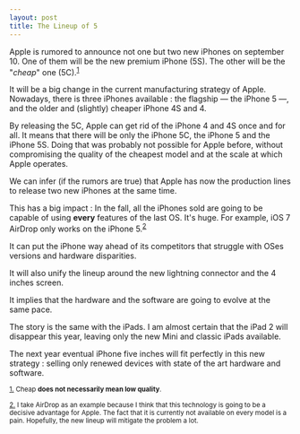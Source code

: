 ```yaml
---
layout: post
title: The Lineup of 5
---
```


Apple is rumored to announce not one but two new iPhones on september 10. One of them will be the new premium iPhone (5S). The other will be the "_cheap_" one (5C).<sup>[1](#fn:1)</sup>

It will be a big change in the current manufacturing strategy of Apple. Nowadays, there is three iPhones available : the flagship — the iPhone 5 —, and the older and (slightly) cheaper iPhone 4S and 4.

By releasing the 5C, Apple can get rid of the iPhone 4 and 4S once and for all. It means that there will be only the iPhone 5C, the iPhone 5 and the iPhone 5S. Doing that was probably not possible for Apple before, without compromising the quality of the cheapest model and at the scale at which Apple operates.

We can infer (if the rumors are true) that Apple has now the production lines to release two new iPhones at the same time.

This has a big impact : In the fall, all the iPhones sold are going to be capable of using **every** features of the last OS. It's huge. For example, iOS 7 AirDrop only works on the iPhone 5.<sup>[2](#fn:2)</sup>

It can put the iPhone way ahead of its competitors that struggle with OSes versions and hardware disparities.

It will also unify the lineup around the new lightning connector and the 4 inches screen.

It implies that the hardware and the software are going to evolve at the same pace.

The story is the same with the iPads. I am almost certain that the iPad 2 will disappear this year, leaving only the new Mini and classic iPads available.

The next year eventual iPhone five inches will fit perfectly in this new strategy : selling only renewed devices with state of the art hardware and software.

<sub><a id="fn:1" href="#fn:1">1.</a> Cheap **does not necessarily mean low quality**.</sub> 

<sub><a id="fn:2" href="#fn:2">2.</a> I take AirDrop as an example because I think that this technology is going to be a decisive advantage for Apple. The fact that it is currently not available on every model is a pain. Hopefully, the new lineup will mitigate the problem a lot.</sub> 

